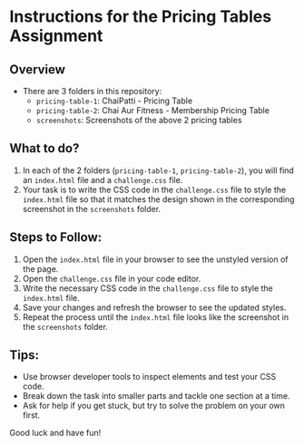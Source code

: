 # Instructions for the Pricing Tables Assignment

## Overview

- There are 3 folders in this repository:
  - `pricing-table-1`: ChaiPatti - Pricing Table
  - `pricing-table-2`: Chai Aur Fitness - Membership Pricing Table
  - `screenshots`: Screenshots of the above 2 pricing tables

## What to do?

1. In each of the 2 folders (`pricing-table-1`, `pricing-table-2`), you will find an `index.html` file and a `challenge.css` file.
2. Your task is to write the CSS code in the `challenge.css` file to style the `index.html` file so that it matches the design shown in the corresponding screenshot in the `screenshots` folder.

## Steps to Follow:

1. Open the `index.html` file in your browser to see the unstyled version of the page.
2. Open the `challenge.css` file in your code editor.
3. Write the necessary CSS code in the `challenge.css` file to style the `index.html` file.
4. Save your changes and refresh the browser to see the updated styles.
5. Repeat the process until the `index.html` file looks like the screenshot in the `screenshots` folder.

## Tips:

- Use browser developer tools to inspect elements and test your CSS code.
- Break down the task into smaller parts and tackle one section at a time.
- Ask for help if you get stuck, but try to solve the problem on your own first.

Good luck and have fun!
